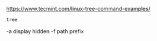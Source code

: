 https://www.tecmint.com/linux-tree-command-examples/


```bash
tree
```

-a display hidden
-f path prefix
